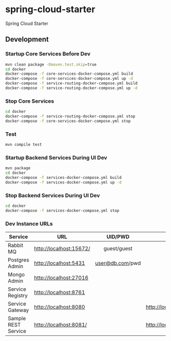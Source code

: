 # spring-cloud-starter
Spring Cloud Starter

## Development

### Startup Core Services Before Dev
```bash
mvn clean package -Dmaven.test.skip=true
cd docker
docker-compose -f core-services-docker-compose.yml build
docker-compose -f core-services-docker-compose.yml up -d
docker-compose -f service-routing-docker-compose.yml build
docker-compose -f service-routing-docker-compose.yml up -d
```
### Stop Core Services
```bash
cd docker
docker-compose -f service-routing-docker-compose.yml stop
docker-compose -f core-services-docker-compose.yml stop
```
### Test
```bash
mvn compile test
```
### Startup Backend Services During UI Dev
```bash
mvn package
cd docker
docker-compose -f services-docker-compose.yml build
docker-compose -f services-docker-compose.yml up -d
```
### Stop Backend Services During UI Dev
```bash
cd docker
docker-compose -f services-docker-compose.yml stop
```
### Dev Instance URLs

| Service | URL | UID/PWD | Health | URL via Gateway |
| ------------- | ------------- | :-----: | --- | --- |
| Rabbit MQ | [http://localhost:15672/](http://localhost:15672/) | guest/guest | | |
| Postgres Admin | [http://localhost:5431](http://localhost:5431) | user@db.com/pwd | | |
| Mongo Admin | [http://localhost:27016](http://localhost:27016) | | | |
| Service Registry | [http://localhost:8761](http://localhost:8761) | | | |
| Service Gateway | [http://localhost:8080](http://localhost:8080) | | [http://localhost:9080/actuator/health](http://localhost:9080/actuator/health) | [http://localhost:8080/api/sample-rest-service/](http://localhost:8080/api/sample-rest-service/) |
| Sample REST Service | [http://localhost:8081/](http://localhost:8081/) | | [http://localhost:9081/actuator/health](http://localhost:9081/actuator/health) | |
